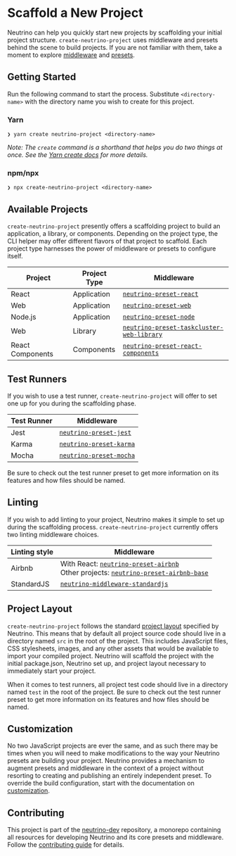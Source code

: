# Scaffold a New Project

Neutrino can help you quickly start new projects by scaffolding your initial project structure.
`create-neutrino-project` uses middleware and presets behind the scene to build projects. If you are not
familiar with them, take a moment to explore [middleware](https://neutrino.js.org/middleware/)
and [presets](https://neutrino.js.org/presets/).

## Getting Started

Run the following command to start the process. Substitute `<directory-name>` with the directory name you wish to create for this project.

### Yarn

```
❯ yarn create neutrino-project <directory-name>
```

_Note: The `create` command is a shorthand that helps you do two things at once. See the [Yarn create docs](https://yarnpkg.com/lang/en/docs/cli/create/) for more details._

### npm/npx

```
❯ npx create-neutrino-project <directory-name>
```

## Available Projects

`create-neutrino-project` presently offers a scaffolding project to build an application, a library,
or components. Depending on the project type, the CLI helper may offer different flavors
of that project to scaffold. Each project type harnesses the power of middleware or presets to configure itself.

| Project | Project Type | Middleware |
|---|---|---|
| React | Application | [`neutrino-preset-react`](https://neutrino.js.org/presets/neutrino-preset-react/) |
| Web | Application | [`neutrino-preset-web`](https://neutrino.js.org/presets/neutrino-preset-web/) |
| Node.js | Application | [`neutrino-preset-node`](https://neutrino.js.org/presets/neutrino-preset-node/) |
| Web | Library | [`neutrino-preset-taskcluster-web-library`](https://www.npmjs.com/package/neutrino-preset-taskcluster-web-library) |
| React Components | Components | [`neutrino-preset-react-components`](https://www.npmjs.com/package/neutrino-preset-react-components) |

## Test Runners

If you wish to use a test runner, `create-neutrino-project` will offer to set one up for you during
the scaffolding phase.

| Test Runner | Middleware |
|---|---|
| Jest | [`neutrino-preset-jest`](https://neutrino.js.org/presets/neutrino-preset-jest/) |
| Karma | [`neutrino-preset-karma`](https://neutrino.js.org/presets/neutrino-preset-karma/) |
| Mocha | [`neutrino-preset-mocha`](https://neutrino.js.org/presets/neutrino-preset-mocha/) |

Be sure to check out the test runner preset to get more information on its features and how files should be named.

## Linting

If you wish to add linting to your project, Neutrino makes it simple to set up during the scaffolding
process. `create-neutrino-project` currently offers two linting middleware choices.

| Linting style | Middleware |
|---|---|
| Airbnb | With React: [`neutrino-preset-airbnb`](https://www.npmjs.com/package/neutrino-preset-airbnb) <br> Other projects: [`neutrino-preset-airbnb-base`](https://neutrino.js.org/presets/neutrino-preset-airbnb-base/) |
| StandardJS | [`neutrino-middleware-standardjs`](https://www.npmjs.com/package/neutrino-middleware-standardjs) |

## Project Layout

`create-neutrino-project` follows the standard [project layout](https://neutrino.js.org/project-layout.html) specified by Neutrino. This
means that by default all project source code should live in a directory named `src` in the root of the
project. This includes JavaScript files, CSS stylesheets, images, and any other assets that would be available
to import your compiled project. Neutrino will scaffold the project with the initial package.json, Neutrino set up,
and project layout necessary to immediately start your project.

When it comes to test runners, all project test code should live in a directory named `test` in the
root of the project. Be sure to check out the test runner preset to get more information on its
features and how files should be named.

## Customization

No two JavaScript projects are ever the same, and as such there may be times when you will need to make modifications
to the way your Neutrino presets are building your project. Neutrino provides a mechanism to augment presets and
middleware in the context of a project without resorting to creating and publishing an entirely independent preset.
To override the build configuration, start with the documentation
on [customization](https://neutrino.js.org/customization/).

## Contributing

This project is part of the [neutrino-dev](https://github.com/mozilla-neutrino/neutrino-dev) repository, a monorepo
containing all resources for developing Neutrino and its core presets and middleware. Follow the
[contributing guide](https://neutrino.js.org/contributing) for details.
